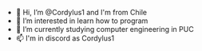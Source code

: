 - 👋 Hi, I’m @Cordylus1 and I'm from Chile
- 👀 I’m interested in learn how to program
- 🌱 I’m currently studying computer engineering in PUC
- 📫 I'm in discord as Cordylus1

<!---
Cordylus1/Cordylus1 is a ✨ special ✨ repository because its `README.md` (this file) appears on your GitHub profile.
You can click the Preview link to take a look at your changes.
--->
